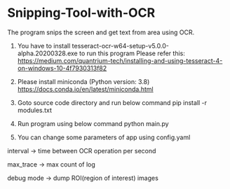 # Snipping-Tool-with-OCR
The program snips the screen and get text from area using OCR.

1. You have to install tesseract-ocr-w64-setup-v5.0.0-alpha.20200328.exe to run this program
Please refer this: https://medium.com/quantrium-tech/installing-and-using-tesseract-4-on-windows-10-4f7930313f82

2. Please install miniconda (Python version: 3.8)
https://docs.conda.io/en/latest/miniconda.html

3. Goto source code directory and run below command
pip install -r modules.txt

4. Run program using below command
python main.py

5. You can change some parameters of app using config.yaml

interval -> time between OCR operation per second

max_trace -> max count of log

debug mode -> dump ROI(region of interest) images
